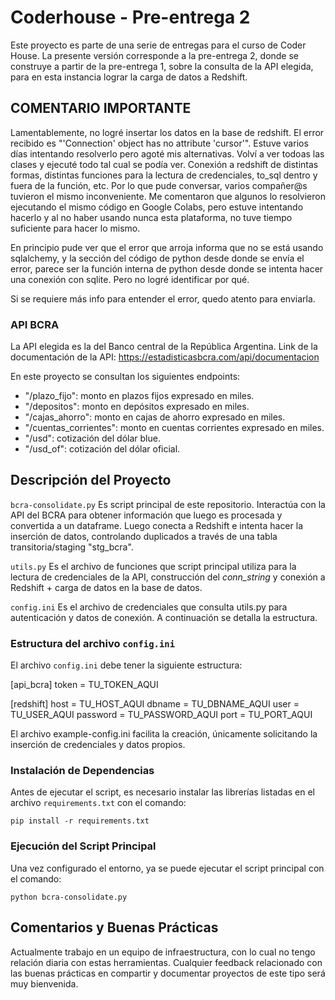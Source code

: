 # Coderhouse - Pre-entrega 2
Este proyecto es parte de una serie de entregas para el curso de Coder House. La presente versión corresponde a la pre-entrega 2, donde se construye a partir de la pre-entrega 1, sobre la consulta de la API elegida, para en esta instancia lograr la carga de datos a Redshift.

## COMENTARIO IMPORTANTE
Lamentablemente, no logré insertar los datos en la base de redshift. El error recibido es "'Connection' object has no attribute 'cursor'".
Estuve varios días intentando resolverlo pero agoté mis alternativas. Volví a ver todoas las clases y ejecuté todo tal cual se podía ver. Conexión a redshift de distintas formas, distintas funciones para la lectura de credenciales, to_sql dentro y fuera de la función, etc. 
Por lo que pude conversar, varios compañer@s tuvieron el mismo inconveniente. Me comentaron que algunos lo resolvieron ejecutando el mismo código en Google Colabs, pero estuve intentando hacerlo y al no haber usando nunca esta plataforma, no tuve tiempo suficiente para hacer lo mismo. 

En principio pude ver que el error que arroja informa que no se está usando sqlalchemy, y la sección del código de python desde donde se envía el error, parece ser la función interna de python desde donde se intenta hacer una conexión con sqlite. Pero no logré identificar por qué. 

Si se requiere más info para entender el error, quedo atento para enviarla. 

### API BCRA
La API elegida es la del Banco central de la República Argentina. 
Link de la documentación de la API: https://estadisticasbcra.com/api/documentacion 

En este proyecto se consultan los siguientes endpoints: 
* "/plazo_fijo": monto en plazos fijos expresado en miles.
* "/depositos": monto en depósitos expresado en miles.
* "/cajas_ahorro": monto en cajas de ahorro expresado en miles.
* "/cuentas_corrientes": monto en cuentas corrientes expresado en miles.
* "/usd": cotización del dólar blue.
* "/usd_of": cotización del dólar oficial.

## Descripción del Proyecto
`bcra-consolidate.py` Es script principal de este repositorio. Interactúa con la API del BCRA para obtener información que luego es procesada y convertida a un dataframe. Luego conecta a Redshift e intenta hacer la inserción de datos, controlando duplicados a través de una tabla transitoria/staging "stg_bcra". 

`utils.py` Es el archivo de funciones que script principal utiliza para la lectura de credenciales de la API, construcción del _conn_string_ y conexión a Redshift + carga de datos en la base de datos.

`config.ini` Es el archivo de credenciales que consulta utils.py para autenticación y datos de conexión. A continuación se detalla la estructura. 

### Estructura del archivo `config.ini`
El archivo `config.ini` debe tener la siguiente estructura:

[api_bcra]
token = TU_TOKEN_AQUI

[redshift]
host = TU_HOST_AQUI
dbname = TU_DBNAME_AQUI
user = TU_USER_AQUI
password = TU_PASSWORD_AQUI
port = TU_PORT_AQUI

El archivo example-config.ini facilita la creación, únicamente solicitando la inserción de credenciales y datos propios.

### Instalación de Dependencias
Antes de ejecutar el script, es necesario instalar las librerías listadas en el archivo `requirements.txt` con el comando:

`pip install -r requirements.txt`

### Ejecución del Script Principal
Una vez configurado el entorno, ya se puede ejecutar el script principal con el comando:

`python bcra-consolidate.py`

## Comentarios y Buenas Prácticas

Actualmente trabajo en un equipo de infraestructura, con lo cual no tengo relación diaria con estas herramientas. Cualquier feedback relacionado con las buenas prácticas en compartir y documentar proyectos de este tipo será muy bienvenida.
